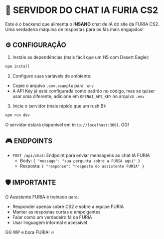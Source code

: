 
# 🤖 SERVIDOR DO CHAT IA FURIA CS2

Este é o backend que alimenta o **INSANO** chat de IA do site da FURIA CS2. Uma verdadeira máquina de respostas para os fãs mais engajados!

## ⚙️ CONFIGURAÇÃO

1. Instale as dependências (mais fácil que um HS com Desert Eagle):
```bash
npm install
```

2. Configure suas variáveis de ambiente:
- Copie o arquivo `.env.example` para `.env`
- A API Key já está configurada como padrão no código, mas se quiser usar uma diferente, adicione em `OPENAI_API_KEY` no arquivo `.env`

3. Inicie o servidor (mais rápido que um rush B):
```bash
npm run dev
```

O servidor estará disponível em `http://localhost:3001`. GG!

## 🎮 ENDPOINTS

- `POST /api/chat`: Endpoint para enviar mensagens ao chat IA FURIA
  - Body: `{ "message": "sua pergunta sobre a FURIA aqui" }`
  - Resposta: `{ "response": "resposta do assistente FURIA" }`

## 🛡️ IMPORTANTE

O Assistente FURIA é treinado para:
- Responder apenas sobre CS2 e sobre a equipe FURIA
- Manter as respostas curtas e empolgantes
- Falar como um verdadeiro fã da FURIA
- Usar linguagem informal e acessível

GG WP e bora FURIA! 🔥
